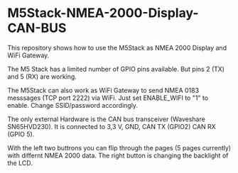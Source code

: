 # M5Stack-NMEA-2000-Display-CAN-BUS
This repository shows how to use the M5Stack as NMEA 2000 Display and WiFi Gateway.

The M5 Stack has a limited number of GPIO pins available. But pins 2 (TX) and 5 (RX) are working.

The M5Stack can also work as WiFi Gateway to send NMEA 0183 messsages (TCP port 2222) via WiFi.
Just set ENABLE_WIFI to "1" to enable. Change SSID/password accordingly.

The only external Hardware is the CAN bus transceiver (Waveshare SN65HVD230).
It is connected to 3,3 V, GND, CAN TX (GPIO2) CAN RX (GPIO 5).

With the left two buttrons you can flip through the pages (5 pages currently) with differnt NMEA 2000 data. The right button is changing the backlight of the LCD.
